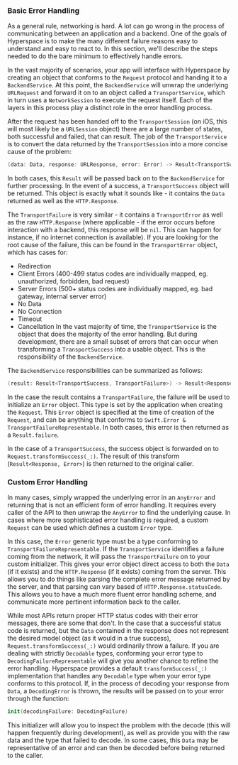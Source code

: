 ### Basic Error Handling

As a general rule, networking is hard. A lot can go wrong in the process of communicating between an application and a backend. One of the goals of Hyperspace is to make the many different failure reasons easy to understand and easy to react to. In this section, we'll describe the steps needed to do the bare minimum to effectively handle errors.

In the vast majority of scenarios, your app will interface with Hyperspace by creating an object that conforms to the `Request` protocol and handing it to a `BackendService`. At this point, the `BackendService` will unwrap the underlying `URLRequest` and forward it on to an object called a `TransportService`, which in turn uses a `NetworkSession` to execute the request itself. Each of the layers in this process play a distinct role in the error handling process.

After the request has been handed off to the `TransportSession` (on iOS, this will most likely be a `URLSession` object) there are a large number of states, both successful and failed, that can result. The job of the `TransportService` is to convert the data returned by the `TransportSession` into a more concise cause of the problem:

```swift
(data: Data, response: URLResponse, error: Error) -> Result<TransportSuccess, TransportFailure>
```

In both cases, this `Result` will be passed back on to the `BackendService` for further processing. In the event of a success, a `TransportSuccess` object will be returned. This object is exactly what it sounds like - it contains the `Data` returned as well as the `HTTP.Response`.

The `TransportFailure` is very similar - it contains a `TransportError` as well as the raw `HTTP.Response` (where applicable - if the error occurs before interaction with a backend, this response will be `nil`. This can happen for instance, if no internet connection is available). If you are looking for the root cause of the failure, this can be found in the `TransportError` object, which has cases for:
- Redirection
- Client Errors (400-499 status codes are individually mapped, eg. unauthorized, forbidden, bad request)
- Server Errors (500+ status codes are individually mapped, eg. bad gateway, internal server error)
- No Data
- No Connection
- Timeout
- Cancellation
In the vast majority of time, the `TransportService` is the object that does the majority of the error handling. But during development, there are a small subset of errors that can occur when transforming a `TransportSuccess` into a usable object. This is the responsibility of the `BackendService`.

The `BackendService` responsibilities can be summarized as follows:

```swift
(result: Result<TransportSuccess, TransportFailure>) -> Result<ResponseType, ErrorType>
```

In the case the result contains a `TransportFailure`, the failure will be used to initialize an `Error` object. This type is set by the application when creating the `Request`. This `Error` object is specified at the time of creation of the `Request`, and can be anything that conforms to `Swift.Error & TransportFailureRepresentable`. In both cases, this error is then returned as a `Result.failure`.

In the case of a `TransportSuccess`, the success object is forwarded on to `Request.transformSuccess(_:)`. The result of this transform (`Result<Response, Error>`) is then returned to the original caller.

### Custom Error Handling

In many cases, simply wrapped the underlying error in an `AnyError` and returning that is not an efficient form of error handling. It requires every caller of the API to then unwrap the `AnyError` to find the underlying cause. In cases where more sophisticated error handling is required, a custom `Request` can be used which defines a custom `Error` type.

In this case, the `Error` generic type must be a type conforming to `TransportFailureRepresentable`. If the `TransportService` identifies a failure coming from the network, it will pass the `TransportFailure` on to your custom initializer. This gives your error object direct access to both the `Data` (if it exists) and the `HTTP.Response` (if it exists) coming from the server. This allows you to do things like parsing the complete error message returned by the server, and that parsing can vary based of `HTTP.Response.statusCode`. This allows you to have a much more fluent error handling scheme, and communicate more pertinent information back to the caller.

While most APIs return proper HTTP status codes with their error messages, there are some that don't. In the case that a successful status code is returned, but the `Data` contained in the response does not represent the desired model object (as it would in a true success), `Request.transformSuccess(_:)` would ordinarily throw a failure. If you are dealing with strictly `Decodable` types, conforming your error type to `DecodingFailureRepresentable` will give you another chance to refine the error handling. Hyperspace provides a default `transformSuccess(_:)` implementation that handles any `Decodable` type when your error type conforms to this protocol. If, in the process of decoding your response from `Data`, a `DecodingError` is thrown, the results will be passed on to your error through the function:

```swift
init(decodingFailure: DecodingFailure)
```

This initializer will allow you to inspect the problem with the decode (this will happen frequently during development), as well as provide you with the raw data and the type that failed to decode. In some cases, this `Data` may be representative of an error and can then be decoded before being returned to the caller.
